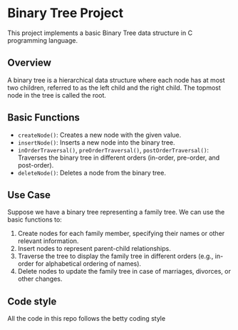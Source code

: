# Binary Tree Project

This project implements a basic Binary Tree data structure in C programming language.

## Overview

A binary tree is a hierarchical data structure where each node has at most two children, referred to as the left child and the right child. The topmost node in the tree is called the root.

## Basic Functions

- `createNode()`: Creates a new node with the given value.
- `insertNode()`: Inserts a new node into the binary tree.
- `inOrderTraversal()`, `preOrderTraversal()`, `postOrderTraversal()`: Traverses the binary tree in different orders (in-order, pre-order, and post-order).
- `deleteNode()`: Deletes a node from the binary tree.

## Use Case

Suppose we have a binary tree representing a family tree. We can use the basic functions to:

1. Create nodes for each family member, specifying their names or other relevant information.
2. Insert nodes to represent parent-child relationships.
3. Traverse the tree to display the family tree in different orders (e.g., in-order for alphabetical ordering of names).
4. Delete nodes to update the family tree in case of marriages, divorces, or other changes.

## Code style
All the code in this repo follows the betty coding style
